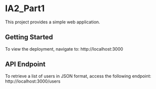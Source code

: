 # IA2_Part1

This project provides a simple web application.

## Getting Started

To view the deployment, navigate to: http://localhost:3000

## API Endpoint

To retrieve a list of users in JSON format, access the following endpoint: http://localhost:3000/users
